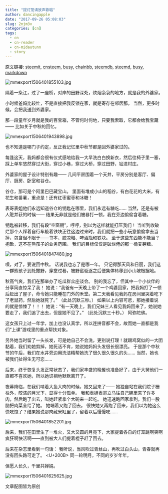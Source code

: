 ```yaml
---
title: "提灯笼请放声歌唱"
author: dancingapple
date: "2017-09-26 05:08:03"
slug: 2njm3v
categories: [cn]
tags: 
  - cn
  - cn-reader
  - cn-midautunn
  - story
---
```


原文链接: [steemit](https://steemit.com), [cnsteem](https://cnsteem.com), [busy](https://busy.org), [chainbb](https://chainbb.com), [steemdb](https://steemdb.com), [steemd](https://steemd.com), [busy](https://busy.org), [markdown](https://raw.githubusercontent.com/pzhaonet/steem_dancingapple/master/content/post/2njm3v.md)

![mmexport1506401855103.jpg](https://steemitimages.com/DQmaZMBgBpL7u36ezGSNSihBiq3UF4B8akUfpZE6yv2ciXb/mmexport1506401855103.jpg)

隔着一条江，过了一座桥，对岸的田野深处，炊烟袅袅的地方，就是我的外婆家。

小时候爸妈比较忙，不是直接把我反锁在家，就是寄存在邻居那。
当然，更多时候，会把我送到外婆家。

那一段童年岁月就是我的百宝箱，不管何时何地，只要我索取，它都会给我宝藏——
比如关于中秋的回忆。

![mmexport1506401943898.jpg](https://steemitimages.com/DQmPRZLsokNCtMYwugZPQMDjnUcFAvz5vgERYrx8YdqDPc9/mmexport1506401943898.jpg)

也不知道是哪门子约定，反正我记忆里中秋节都是回外婆家过的。

每逢这天，我妈都会很有仪式感地给我一大早洗白白换新衣，然后往椅子里一塞，踩上单车悠然穿过大街，穿过小巷，穿过大桥，穿过田野，钻进村庄。

外婆家的屋子设计特别有趣——
几间平房围着一个天井，平房分别是客厅、偏厅、厨房、卧室和谷仓。

谷仓，那可是个阿里巴巴藏宝山。
里面有堆成小山的稻谷，有白花花的大米，有花生和番薯，重点是！还有红枣蜜枣和冰糖！

表哥表姐他们永远知道谷仓的钥匙在哪里，我们永远有糖吃……
当然，还是有被人赃并获的时候——
结果无非就是他们被暴打一顿，我在旁边偷偷含着糖。

钥匙被转移，我们有段“空窗期”，哼哼，别以为这样就能打压我们！
当听到收破烂那个人踩着自行车敲着铁块正往这边过来时，我们就把一些小玩意偷偷拿去当掉，包含但不限于——书本、胶凉鞋、啤酒瓶和铁块。
至于这些东西能不能当？抱歉，这不在熊孩子的业务范围。
我们的目标仅仅是破烂佬的那一桶麦芽糖。

![mmexport1506401847480.jpg](https://steemitimages.com/DQmUz8mQ8cn8mWobGVCowjWo5Q6Sjru9v9MAyRn6evVJ4pM/mmexport1506401847480.jpg)

噢，对了，要说回中秋。
话说我也忘了是哪一年。
只记得那天风和日丽，我们这一群熊孩子到处撒野，穿堂过巷，被野蛮驱逐之后便集体转移到小山坡根据地。

秋高气爽，我们在那举办了吃瓜群众座谈会。
别的我忘了，但其中一个小伙伴的分享简直惊呆了我！
她说：“我爸有一天晚上带了一个鸡婆回家，把我妈打了一顿后赶出了屋子，命令她只能睡在门外的禾堂。第二天我看见我妈在房间里哭着吃下了老鼠药，然后她就死了。”
（此处沉默三秒。）
如果以上内容可悲，那她接着说的就是惊悚了！！！
她说：“有一天晚上，我们兄妹三人看见我妈回来了，她说她要走了，我们追了出去，但是她不见了。”
（此处沉默三十秒。）
阿弥陀佛。

这女孩只上过一年学，加上也没认真学，所以连拼音都不会，故而她一直都是我们“上课”游戏里的重点帮扶对象。

另外她当时留了一头长发，可是她自己不会洗，更别说打理！就跟鸡窝似的一大团黏着，我们劝她剪掉，她死活不肯，她说她妈妈头发很长很漂亮。
于是那个中秋节的午后，我们在水井旁边用洗洁精帮她洗了很久很久很久的头……
当然，她也被我们扯得生无可恋……

后来，终于恢复头发正常状态了，我们家丰盛的晚餐也准备好了，由于大舅他们一直都不喜欢她，所以她识相地默默离开了。

夜幕降临，在我们啃着大鱼大肉的时候，她又回来了——
她独自站在我们院子栅栏外，皎洁的月光下，显得十分孤单。
我和表姐表哥立马往自己碗里夹了许多肉，然后跑了出去，叫她赶紧拿个大碗来一起吃。
她迅速跑回家拿到，我们一股脑把肉菜全给了她。
她端着又跑了回去。
很快她又再跑了回来，我们以为她这么快吃饱了？结果她说那肉藏米缸里了，留着以后慢慢吃……

![mmexport1506401852201.jpg](https://steemitimages.com/DQmYKcDnBtgVAUaVWa18iQmmCZTohgu8p3WvkvY54RgSs6Z/mmexport1506401852201.jpg)

后来，我们在田里生了一堆火，又大又圆的月亮下，大家提着各自的灯笼跳啊笑啊疯狂啊快活啊——直到被大人们提着棍子赶了回去。

后来在杂志里看到一句话：
我听说，当风吹过青丝山，再吹过白头山，青春就再没有回头路可走了。 <U+200B>
同一轮明月，不同的岁岁年年。

但愿人长久，千里共婵娟。


![mmexport1506401625625.jpg](https://steemitimages.com/DQmSY8vogz7wD7seCXDieE6AKGCQsXY4CFFGNQyT4V52QH2/mmexport1506401625625.jpg)


文章配图皆为原创

